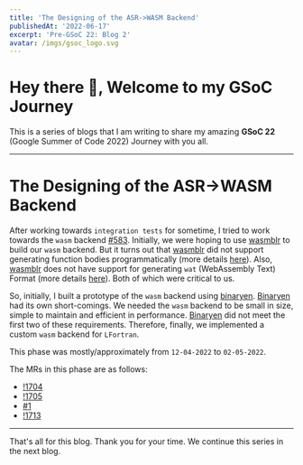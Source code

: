 ```yaml
---
title: 'The Designing of the ASR->WASM Backend'
publishedAt: '2022-06-17'
excerpt: 'Pre-GSoC 22: Blog 2'
avatar: /imgs/gsoc_logo.svg
---
```

# Hey there 🤗, Welcome to my GSoC Journey

This is a series of blogs that I am writing to share my amazing **GSoC 22** (Google Summer of Code 2022) Journey with you all. 

---

# The Designing of the ASR->WASM Backend

After working towards `integration tests` for sometime, I tried to work towards the `wasm` backend [#583](https://gitlab.com/lfortran/lfortran/-/issues/583).
Initially, we were hoping to use [wasmblr](https://github.com/bwasti/wasmblr) to build our `wasm` backend. 
But it turns out that [wasmblr](https://github.com/bwasti/wasmblr) did not support generating function bodies programmatically (more details [here](https://gitlab.com/lfortran/lfortran/-/issues/583#note_914651295)).
Also, [wasmblr](https://github.com/bwasti/wasmblr) does not have support for generating `wat` (WebAssembly Text) Format (more details [here](https://github.com/bwasti/wasmblr/issues/3)).
Both of which were critical to us.

So, initially, I built a prototype of the  `wasm` backend using [binaryen](https://github.com/WebAssembly/binaryen).
[Binaryen](https://github.com/WebAssembly/binaryen) had its own short-comings. 
We needed the `wasm` backend to be small in size, simple to maintain and efficient in performance.
[Binaryen](https://github.com/WebAssembly/binaryen) did not meet the first two of these requirements.
Therefore, finally, we implemented a custom `wasm` backend for `LFortran`.

This phase was mostly/approximately from `12-04-2022` to `02-05-2022`.

The MRs in this phase are as follows:
- [!1704](https://gitlab.com/lfortran/lfortran/-/merge_requests/1704)
- [!1705](https://gitlab.com/lfortran/lfortran/-/merge_requests/1705)
- [#1](https://github.com/certik/test_wasm/pull/1)
- [!1713](https://gitlab.com/lfortran/lfortran/-/merge_requests/1713)

---

That's all for this blog. Thank you for your time. We continue this series in the next blog.
